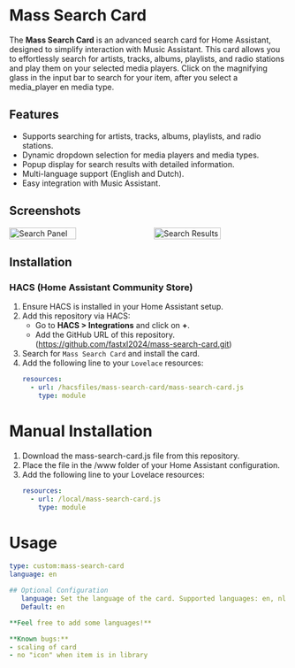 # Mass Search Card

The **Mass Search Card** is an advanced search card for Home Assistant, designed to simplify interaction with Music Assistant. This card allows you to effortlessly search for artists, tracks, albums, playlists, and radio stations and play them on your selected media players.
Click on the magnifying glass in the input bar to search for your item, after you select a media_player en media type.

## Features

- Supports searching for artists, tracks, albums, playlists, and radio stations.
- Dynamic dropdown selection for media players and media types.
- Popup display for search results with detailed information.
- Multi-language support (English and Dutch).
- Easy integration with Music Assistant.

## Screenshots

<div style="display: flex; align-items: flex-start; gap: 20px;"> <img src="https://github.com/user-attachments/assets/25025169-a99e-4536-b930-e7b71fbe40a9" alt="Search Panel" width="50%"> <img src="https://github.com/user-attachments/assets/ce10cadf-bada-444a-87ea-a9d05f0a41db" alt="Search Results" width="50%"> </div>

## Installation

### HACS (Home Assistant Community Store)
1. Ensure HACS is installed in your Home Assistant setup.
2. Add this repository via HACS:
   - Go to **HACS > Integrations** and click on **+**.
   - Add the GitHub URL of this repository. (https://github.com/fastxl2024/mass-search-card.git)
3. Search for `Mass Search Card` and install the card.
4. Add the following line to your `Lovelace` resources:
   ```yaml
   resources:
     - url: /hacsfiles/mass-search-card/mass-search-card.js
       type: module

# Manual Installation
1. Download the mass-search-card.js file from this repository.
2. Place the file in the /www folder of your Home Assistant configuration.
3. Add the following line to your Lovelace resources:
   ```yaml
   resources:
     - url: /local/mass-search-card.js
       type: module

# Usage

```yaml
type: custom:mass-search-card
language: en

## Optional Configuration
   language: Set the language of the card. Supported languages: en, nl.
   Default: en

**Feel free to add some languages!**

**Known bugs:** 
- scaling of card
- no "icon" when item is in library
